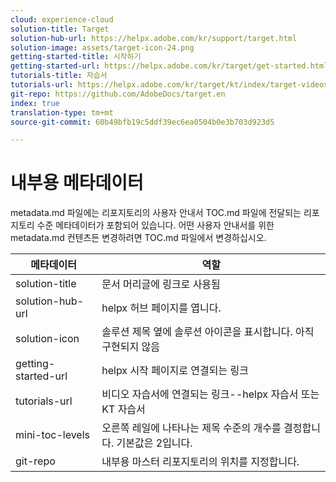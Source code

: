 ```yaml
---
cloud: experience-cloud
solution-title: Target
solution-hub-url: https://helpx.adobe.com/kr/support/target.html
solution-image: assets/target-icon-24.png
getting-started-title: 시작하기
getting-started-url: https://helpx.adobe.com/kr/target/get-started.html
tutorials-title: 자습서
tutorials-url: https://helpx.adobe.com/kr/target/kt/index/target-videos.html
git-repo: https://github.com/AdobeDocs/target.en
index: true
translation-type: tm+mt
source-git-commit: 60b49bfb19c5ddf39ec6ea0504b0e3b703d923d5

---
```



# 내부용 메타데이터

metadata.md 파일에는 리포지토리의 사용자 안내서 TOC.md 파일에 전달되는 리포지토리 수준 메타데이터가 포함되어 있습니다. 어떤 사용자 안내서를 위한 metadata.md 컨텐츠든 변경하려면 TOC.md 파일에서 변경하십시오.

| 메타데이터 | 역할 |
|--- |--- |
| solution-title | 문서 머리글에 링크로 사용됨 |
| solution-hub-url | helpx 허브 페이지를 엽니다. |
| solution-icon | 솔루션 제목 옆에 솔루션 아이콘을 표시합니다. 아직 구현되지 않음 |
| getting-started-url | helpx 시작 페이지로 연결되는 링크 |
| tutorials-url | 비디오 자습서에 연결되는 링크--helpx 자습서 또는 KT 자습서 |
| mini-toc-levels | 오른쪽 레일에 나타나는 제목 수준의 개수를 결정합니다. 기본값은 2입니다. |
| git-repo | 내부용 마스터 리포지토리의 위치를 지정합니다. |
